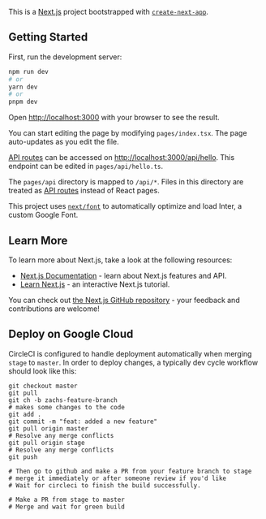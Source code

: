 This is a [Next.js](https://nextjs.org/) project bootstrapped with [`create-next-app`](https://github.com/vercel/next.js/tree/canary/packages/create-next-app).

## Getting Started

First, run the development server:

```bash
npm run dev
# or
yarn dev
# or
pnpm dev
```

Open [http://localhost:3000](http://localhost:3000) with your browser to see the result.

You can start editing the page by modifying `pages/index.tsx`. The page auto-updates as you edit the file.

[API routes](https://nextjs.org/docs/api-routes/introduction) can be accessed on [http://localhost:3000/api/hello](http://localhost:3000/api/hello). This endpoint can be edited in `pages/api/hello.ts`.

The `pages/api` directory is mapped to `/api/*`. Files in this directory are treated as [API routes](https://nextjs.org/docs/api-routes/introduction) instead of React pages.

This project uses [`next/font`](https://nextjs.org/docs/basic-features/font-optimization) to automatically optimize and load Inter, a custom Google Font.

## Learn More

To learn more about Next.js, take a look at the following resources:

- [Next.js Documentation](https://nextjs.org/docs) - learn about Next.js features and API.
- [Learn Next.js](https://nextjs.org/learn) - an interactive Next.js tutorial.

You can check out [the Next.js GitHub repository](https://github.com/vercel/next.js/) - your feedback and contributions are welcome!

## Deploy on Google Cloud
CircleCI is configured to handle deployment automatically when merging `stage` to `master`.
In order to deploy changes, a typically dev cycle workflow should look like this:
```
git checkout master
git pull
git ch -b zachs-feature-branch
# makes some changes to the code
git add .
git commit -m "feat: added a new feature"
git pull origin master
# Resolve any merge conflicts
git pull origin stage
# Resolve any merge conflicts
git push

# Then go to github and make a PR from your feature branch to stage
# merge it immediately or after someone review if you'd like
# Wait for circleci to finish the build successfully.

# Make a PR from stage to master
# Merge and wait for green build 
```
